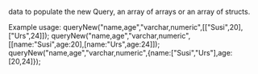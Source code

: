 data to populate the new Query, an array of arrays or an array of structs.

Example usage:
queryNew("name,age","varchar,numeric",[["Susi",20],["Urs",24]]);
queryNew("name,age","varchar,numeric",[[name:"Susi",age:20],[name:"Urs",age:24]]);
queryNew("name,age","varchar,numeric",{name:["Susi","Urs"],age:[20,24]});

